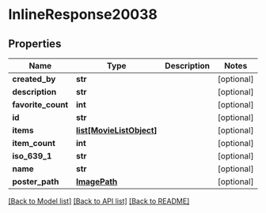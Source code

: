 # InlineResponse20038

## Properties
Name | Type | Description | Notes
------------ | ------------- | ------------- | -------------
**created_by** | **str** |  | [optional] 
**description** | **str** |  | [optional] 
**favorite_count** | **int** |  | [optional] 
**id** | **str** |  | [optional] 
**items** | [**list[MovieListObject]**](MovieListObject.md) |  | [optional] 
**item_count** | **int** |  | [optional] 
**iso_639_1** | **str** |  | [optional] 
**name** | **str** |  | [optional] 
**poster_path** | [**ImagePath**](ImagePath.md) |  | [optional] 

[[Back to Model list]](../README.md#documentation-for-models) [[Back to API list]](../README.md#documentation-for-api-endpoints) [[Back to README]](../README.md)

